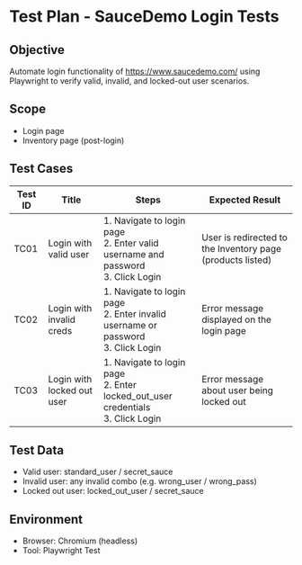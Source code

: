 # Test Plan - SauceDemo Login Tests

## Objective
Automate login functionality of https://www.saucedemo.com/ using Playwright to verify valid, invalid, and locked-out user scenarios.

## Scope
- Login page
- Inventory page (post-login)

## Test Cases

| Test ID | Title                     | Steps                                                            | Expected Result                                           |
|---------|---------------------------|------------------------------------------------------------------|-----------------------------------------------------------|
| TC01    | Login with valid user     | 1. Navigate to login page<br>2. Enter valid username and password<br>3. Click Login | User is redirected to the Inventory page (products listed) |
| TC02    | Login with invalid creds  | 1. Navigate to login page<br>2. Enter invalid username or password<br>3. Click Login | Error message displayed on the login page                 |
| TC03    | Login with locked out user| 1. Navigate to login page<br>2. Enter locked_out_user credentials<br>3. Click Login | Error message about user being locked out                 |

## Test Data
- Valid user: standard_user / secret_sauce
- Invalid user: any invalid combo (e.g. wrong_user / wrong_pass)
- Locked out user: locked_out_user / secret_sauce

## Environment
- Browser: Chromium (headless)
- Tool: Playwright Test
